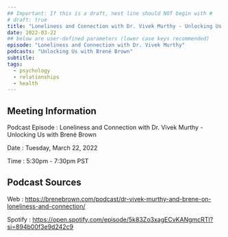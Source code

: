 ```yaml
---
## Important: If this is a draft, next line should NOT begin with #
# draft: true
title: "Loneliness and Connection with Dr. Vivek Murthy - Unlocking Us with Brené Brown"
date: 2022-03-22
## below are user-defined parameters (lower case keys recommended)
episode: "Loneliness and Connection with Dr. Vivek Murthy"
podcasts: "Unlocking Us with Brené Brown"
subtitle:
tags:
  - psychology
  - relationships
  - health
---
```


## Meeting Information

Podcast Episode
:   Loneliness and Connection with Dr. Vivek Murthy - Unlocking Us with Brené Brown

Date
:   Tuesday, March 22, 2022

Time
:   5:30pm - 7:30pm PST

## Podcast Sources

Web
:   https://brenebrown.com/podcast/dr-vivek-murthy-and-brene-on-loneliness-and-connection/

Spotify
:   https://open.spotify.com/episode/5k83Zo3xagECvKANgmcRTl?si=894b00f3e9d242c9

